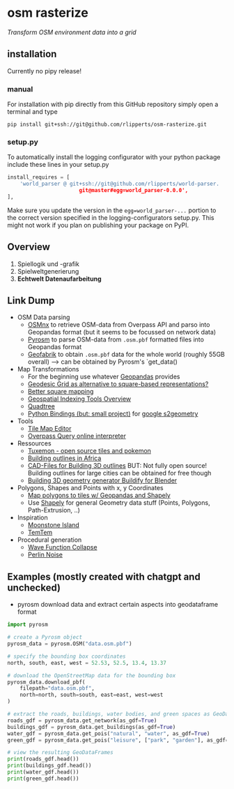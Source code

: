 # osm rasterize
_Transform OSM environment data into a grid_

## installation
Currently no pipy release!

### manual
For installation with pip directly from this GitHub repository simply open a terminal and type
```
pip install git+ssh://git@github.com/rlipperts/osm-rasterize.git
``` 

### setup.py
To automatically install the logging configurator with your python package include these lines in your setup.py
```python
install_requires = [
    'world_parser @ git+ssh://git@github.com/rlipperts/world-parser.
                       git@master#egg=world_parser-0.0.0',
],
```
Make sure you update the version in the `egg=world_parser-...` portion to the correct version 
specified in the logging-configurators setup.py. This might not work if you plan on publishing your package on PyPI.

## Overview

1. Spiellogik und -grafik
2. Spielweltgenerierung
3. __Echtwelt Datenaufarbeitung__

## Link Dump

* OSM Data parsing
    * [OSMnx](https://github.com/gboeing/osmnx) to retrieve OSM-data from Overpass API and parso into Geopandas format (but it seems to be focussed on network data)
    *  [Pyrosm](https://pyrosm.readthedocs.io/en/latest/) to parse OSM-data from `.osm.pbf` formatted files into Geopandas format
    *  [Geofabrik](http://download.geofabrik.de/) to obtain `.osm.pbf` data for the whole world (roughly 55GB overall) --> can be obtained by Pyrosm's `get_data()
* Map Transformations
    * For the beginning use whatever [Geopandas](https://geopandas.org/en/stable/docs.html) provides 
    * [Geodesic Grid as alternative to square-based representations?](https://en.wikipedia.org/wiki/Geodesic_grid)
    * [Better square mapping](https://en.wikipedia.org/wiki/Quadrilateralized_spherical_cube)
    * [Geospatial Indexing Tools Overview](https://github.com/sacridini/Awesome-Geospatial#python=)
    * [Quadtree](https://en.wikipedia.org/wiki/Quadtree)
    * [Python Bindings (but: small project)](https://github.com/EL-BID/BabelGrid) for [google s2geometry](http://s2geometry.io/about/overview)
* Tools
    * [Tile Map Editor](https://www.mapeditor.org/)
    * [Overpass Query online interpreter](https://overpass-turbo.eu/)
* Ressources
    * [Tuxemon - open source tiles and pokemon](https://github.com/Tuxemon/Tuxemon/tree/development/mods/tuxemon/gfx/tilesets)
    * [Building outlines in Africa](https://sites.research.google/open-buildings/)
    * [CAD-Files for Building 3D outlines](https://cadmapper.com/) BUT: Not fully open source! Building outlines for large cities can be obtained for free though
    * [Building 3D geometry generator Buildify for Blender](https://paveloliva.gumroad.com/l/buildify)
* Polygons, Shapes and Points with x, y Coordinates
    * [Map polygons to tiles w/ Geopandas and Shapely](https://www.matecdev.com/posts/point-in-polygon.html)
    * Use [Shapely](https://github.com/shapely/shapely) for general Geometry data stuff (Points, Polygons, Path-Extrusion, ..)
* Inspiration
    * [Moonstone Island](https://store.steampowered.com/app/1658150/Moonstone_Island/)
    * [TemTem](https://store.steampowered.com/app/745920/Temtem/)
* Procedural generation
    * [Wave Function Collapse](https://robertheaton.com/2018/12/17/wavefunction-collapse-algorithm/)
    * [Perlin Noise](https://spin.atomicobject.com/2015/05/03/infinite-procedurally-generated-world/)
    
## Examples (mostly created with chatgpt and unchecked)

* pyrosm download data and extract certain aspects into geodataframe format
```python
import pyrosm

# create a Pyrosm object
pyrosm_data = pyrosm.OSM("data.osm.pbf")

# specify the bounding box coordinates
north, south, east, west = 52.53, 52.5, 13.4, 13.37

# download the OpenStreetMap data for the bounding box
pyrosm_data.download_pbf(
    filepath="data.osm.pbf",
    north=north, south=south, east=east, west=west
)

# extract the roads, buildings, water bodies, and green spaces as GeoDataFrames
roads_gdf = pyrosm_data.get_network(as_gdf=True)
buildings_gdf = pyrosm_data.get_buildings(as_gdf=True)
water_gdf = pyrosm_data.get_pois("natural", "water", as_gdf=True)
green_gdf = pyrosm_data.get_pois("leisure", ["park", "garden"], as_gdf=True)

# view the resulting GeoDataFrames
print(roads_gdf.head())
print(buildings_gdf.head())
print(water_gdf.head())
print(green_gdf.head())
```
